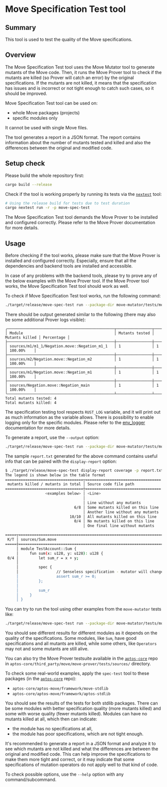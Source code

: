 # Move Specification Test tool

## Summary

This tool is used to test the quality of the Move specifications.

## Overview

The Move Specification Test tool uses the Move Mutator tool to generate mutants
of the Move code. Then, it runs the Move Prover tool to check if the mutants
are killed (so Prover will catch an error) by the original specifications.
If the mutants are not killed, it means that the specification has issues and
is incorrect or not tight enough to catch such cases, so it should be improved.

Move Specification Test tool can be used on:
- whole Move packages (projects)
- specific modules only

It cannot be used with single Move files.

The tool generates a report in a JSON format. The report contains information
about the number of mutants tested and killed and also the differences between
the original and modified code.

## Setup check

Please build the whole repository first:
```bash
cargo build --release
```

Check if the tool is working properly by running its tests via the [`nextest`][nextest] tool:
```bash
# Using the release build for tests due to test duration
cargo nextest run -r -p move-spec-test
```

The Move Specification Test tool demands the Move Prover to be installed and
configured correctly. Please refer to the Move Prover documentation for more
details.

## Usage

Before checking if the tool works, please make sure that the Move Prover is
installed and configured correctly. Especially, ensure that all the
dependencies and backend tools are installed and accessible.

In case of any problems with the backend tools, please try to prove any of the
below examples with the Move Prover tool. If the Move Prover tool works,
the Move Specification Test tool should work as well.

To check if Move Specification Test tool works, run the following command:
```bash
./target/release/move-spec-test run --package-dir move-mutator/tests/move-assets/same_names
```

There should be output generated similar to the following (there may also be
some additional Prover logs visible):
```text
╭────────────────────────────────────────────────┬────────────────┬────────────────┬────────────╮
│ Module                                         │ Mutants tested │ Mutants killed │ Percentage │
├────────────────────────────────────────────────┼────────────────┼────────────────┼────────────┤
│ sources/m1/m1_1/Negation.move::Negation_m1_1   │ 1              │ 1              │ 100.00%    │
├────────────────────────────────────────────────┼────────────────┼────────────────┼────────────┤
│ sources/m2/Negation.move::Negation_m2          │ 1              │ 1              │ 100.00%    │
├────────────────────────────────────────────────┼────────────────┼────────────────┼────────────┤
│ sources/m1/Negation.move::Negation_m1          │ 1              │ 1              │ 100.00%    │
├────────────────────────────────────────────────┼────────────────┼────────────────┼────────────┤
│ sources/Negation.move::Negation_main           │ 1              │ 1              │ 100.00%    │
╰────────────────────────────────────────────────┴────────────────┴────────────────┴────────────╯
Total mutants tested: 4
Total mutants killed: 4
```

The specification testing tool respects `RUST_LOG` variable, and it will print
out as much information as the variable allows. There is possibility to enable
logging only for the specific modules. Please refer to the [env_logger](https://docs.rs/env_logger/latest/env_logger/)
documentation for more details.

To generate a report, use the `--output` option:
```bash
./target/release/move-spec-test run --package-dir move-mutator/tests/move-assets/poor_spec --output report.txt
```

The sample `report.txt` generated for the above command contains useful info that can be paired with the `display-report` option:
```bash
$ ./target/release/move-spec-test display-report coverage -p report.txt
The legend is shown below in the table format
===================================┬==================================
 mutants killed / mutants in total │ Source code file path
===================================┼==================================
                  <examples below> │ <Line>
                                   │
                                   │ Line without any mutants
                               6/8 │ Some mutants killed on this line
                                   │ Another line without any mutants
                             10/10 │ All mutants killed on this line
                               0/4 │ No mutants killed on this line
                                   │ One final line without mutants

=====┬==============================================================================================================
 K/T │ sources/Sum.move
=====┼==============================================================================================================
     │ module TestAccount::Sum {
     │     fun sum(x: u128, y: u128): u128 {
 0/4 │         let sum_r = x + y;
     │
     │         spec {
     │                 // Senseless specification - mutator will change + operator to -*/ but spec won't notice it.
     │                 assert sum_r >= 0;
     │         };
     │
     │         sum_r
     │     }
     │ }
```

You can try to run the tool using other examples from the `move-mutator`
tests like:
```bash
./target/release/move-spec-test run --package-dir move-mutator/tests/move-assets/simple
```

You should see different results for different modules as it depends on the
quality of the specifications. Some modules, like `Sum`, have good
specifications and all mutants are killed, while some others, like `Operators`
may not and some mutants are still alive.

You can also try the Move Prover testsuite available in the [`aptos-core`][aptos-core] repo in
`aptos-core/third_party/move/move-prover/tests/sources/` directory.

To check some real-world examples, apply the `spec-test` tool to these packages (in the [`aptos-core`][aptos-core] repo):
- `aptos-core/aptos-move/framework/move-stdlib`
- `aptos-core/aptos-move/framework/aptos-stdlib`

You should see the results of the tests for both stdlib packages. There
can be some modules with better specification quality (more mutants
killed) and some with worse quality (fewer mutants killed). Modules
can have no mutants killed at all, which then can indicate:
- the module has no specifications at all,
- the module has poor specifications, which are not tight enough.

It's recommended to generate a report in a JSON format and analyze it to see
which mutants are not killed and what the differences are between the original
and modified code. This can help improve the specifications to make them
more tight and correct, or it may indicate that some specifications of
mutation operators do not apply well to that kind of code.

To check possible options, use the `--help` option with any command/subcommand.

[aptos-core]: https://github.com/aptos-labs/aptos-core/
[nextest]: https://github.com/nextest-rs/nextest
